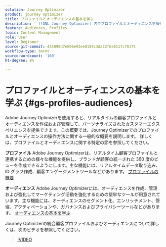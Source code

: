 ```yaml
---
solution: Journey Optimizer
product: journey optimizer
title: プロファイルとオーディエンスの基本を学ぶ
description: ' [!DNL Journey Optimzier] 内でプロファイルとオーディエンスを操作する方法について説明します。'
feature: Audiences, Profiles
topic: Content Management
role: User
level: Beginner
source-git-commit: 435898d7e806e93ee0154c3da22f6a011fc78175
workflow-type: tm+mt
source-wordcount: '160'
ht-degree: 8%

---
```



# プロファイルとオーディエンスの基本を学ぶ {#gs-profiles-audiences}

Adobe Journey Optimizerを使用すると、リアルタイムの顧客プロファイルとオーディエンスを作成および管理して、パーソナライズされたカスタマーエクスペリエンスを提供できます。&#x200B; この概要では、Journey Optimizerでのプロファイルとオーディエンスの操作方法に関する一般的な概要を説明します。 詳しくは、プロファイルとオーディエンスに関する特定の節を参照してください。

**プロファイル**
Adobe Journey Optimizerは、リアルタイム顧客プロファイルと連携するための様々な機能を提供し、ブランドが顧客の統一された 360 度のビューを作成できるようにします。&#x200B; 主な機能には、リアルタイムデータ取り込み、ID グラフ作成、顧客エンゲージメントツールなどがあります。 [ プロファイルの概要 ](get-started-profiles.md)

**オーディエンス**
Adobe Journey Optimizerには、オーディエンスを作成、管理および強化してマーケティング活動を強化するための堅牢なツールが用意されています。&#x200B;主な機能には、オーディエンスのセグメント化、エンリッチメント、管理、アクティベーションや、ガバナンスおよびプライバシーツールなどがあります。 [オーディエンスの基本を学ぶ](about-audiences.md)

Journey Optimizerの統合顧客プロファイルおよびオーディエンスについて詳しくは、次のビデオを参照してください。

>[!VIDEO](https://video.tv.adobe.com/v/3432671?quality=12)
